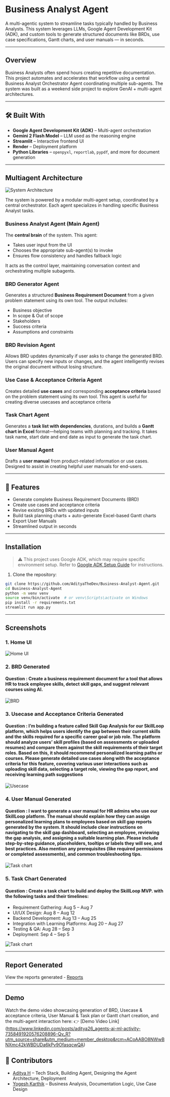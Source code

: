 # Business Analyst Agent 

A multi-agentic system to streamline tasks typically handled by Business Analysts. 
This system leverages LLMs, Google Agent Development Kit (ADK), and custom tools to generate structured documents like BRDs, use case specifications, Gantt charts, and user manuals — in seconds.

---

## Overview

Business Analysts often spend hours creating repetitive documentation. This project automates and accelerates that workflow using a central Business Analyst Orchestrator Agent coordinating multiple sub-agents.
The system was built as a weekend side project to explore GenAI + multi-agent architectures.

---

## 🛠️ Built With

- **Google Agent Development Kit (ADK)** – Multi-agent orchestration  
- **Gemini 2 Flash Model** – LLM used as the reasoning engine  
- **Streamlit** – Interactive frontend UI  
- **Render** – Deployment platform  
- **Python Libraries** – `openpyxl`, `reportlab`, `pypdf`, and more for document generation

---

##  Multiagent Architecture

![System Architecture](Architecture.drawio.png)

The system is powered by a modular multi-agent setup, coordinated by a central orchestrator. Each agent specializes in handling specific Business Analyst tasks.

###  Business Analyst Agent (Main Agent)
The **central brain** of the system. This agent:
- Takes user input from the UI
- Chooses the appropriate sub-agent(s) to invoke
- Ensures flow consistency and handles fallback logic

It acts as the control layer, maintaining conversation context and orchestrating multiple subagents.


###  BRD Generator Agent
Generates a structured **Business Requirement Document** from a given problem statement using its own tool. The output includes:
- Business objective
- In scope & Out of scope
- Stakeholders  
- Success criteria  
- Assumptions and constraints  

### BRD Revision Agent
Allows BRD updates dynamically if user asks to change the generated BRD. Users can specify new inputs or changes, and the agent intelligently revises the original document without losing structure.

### Use Case & Acceptance Criteria Agent
Creates detailed **use cases** and corresponding **acceptance criteria** based on the problem statement using its own tool. This agent is useful for creating diverse usecases and acceptance criteria


### Task Chart Agent
Generates a **task list with dependencies**, durations, and builds a **Gantt chart in Excel** format—helping teams with planning and tracking. It takes task name, start date and end date as input to generate the task chart.

###  User Manual Agent
Drafts a **user manual** from product-related information or use cases. Designed to assist in creating helpful user manuals for end-users.

---

## 📄 Features

-  Generate complete Business Requirement Documents (BRD)
-  Create use cases and acceptance criteria
-  Revise existing BRDs with updated inputs
-  Build task planning charts + auto-generate Excel-based Gantt charts
-  Export User Manuals
-  Streamlined output in seconds

---

##  Installation

> ⚠ This project uses Google ADK, which may require specific environment setup. Refer to [Google ADK Setup Guide](https://google.github.io/adk-docs/) for instructions.

1. Clone the repository:

```bash
git clone https://github.com/AdityaTheDev/Business-Analyst-Agent.git
cd Business-Analyst-Agent
python -m venv venv
source venv/bin/activate  # or venv\Scripts\activate on Windows
pip install -r requirements.txt
streamlit run app.py
```
---

## Screenshots
### 1. Home UI

![Home UI](screenshots/home.png)
### 2. BRD Generated
#### Question :  Create a business requirement document for a tool that allows HR to track employee skills, detect skill gaps, and suggest relevant courses using AI.
![BRD](screenshots/brd_generated.png)
### 3. Usecase and Acceptance Criteria Generated
#### Question : I’m building a feature called Skill Gap Analysis for our SkillLoop platform, which helps users identify the gap between their current skills and the skills required for a specific career goal or job role. The platform should analyze users’ skill profiles (based on assessments or uploaded resumes) and compare them against the skill requirements of their target roles. Based on this, it should recommend personalized learning paths or courses. Please generate detailed use cases along with the acceptance criteria for this feature, covering various user interactions such as uploading skill data, selecting a target role, viewing the gap report, and receiving learning path suggestions
![Usecase](screenshots/usecase_generated.png)
### 4. User Manual Generated
#### Question : I want to generate a user manual for HR admins who use our SkillLoop platform. The manual should explain how they can assign personalized learning plans to employees based on skill gap reports generated by the system. It should include clear instructions on navigating to the skill gap dashboard, selecting an employee, reviewing the gap analysis, and assigning a suitable learning plan. Please include step-by-step guidance, placeholders, tooltips or labels they will see, and best practices. Also mention any prerequisites (like required permissions or completed assessments), and common troubleshooting tips.

![Task chart](screenshots/usermanual_generated.png)
### 5. Task Chart Generated
#### Question : Create a task chart to build and deploy the SkillLoop MVP. with the following tasks and their timelines:
   - Requirement Gathering: Aug 5 – Aug 7
   - UI/UX Design: Aug 8 – Aug 12
   - Backend Development: Aug 13 – Aug 25
   - Integration with Learning Platforms: Aug 20 – Aug 27
   - Testing & QA: Aug 28 – Sep 3
   - Deployment: Sep 4 – Sep 5

![Task chart](screenshots/task_chart_created.png)

---

## Report Generated
View the reports generated - [Reports](reports_generated)

---

## Demo
Watch the demo video showcasing generation of BRD, Usecase & acceptance criteria, User Manual & Task plan or Gantt chart creation, and the multi-agent interaction here:
👉 [Demo Video Link] (https://www.linkedin.com/posts/aditya26_agents-ai-ml-activity-7358491920576208896-Qv_R?utm_source=share&utm_medium=member_desktop&rcm=ACoAABO8NWwBNXmc42kWBDUDa6kPv9OfasqcwQA)

## 👥 Contributors

- [Aditya H](https://www.linkedin.com/in/aditya26/) – Tech Stack, Building Agent, Designing the Agent Architecture, Deployment
- [Yogesh Karthik](https://www.linkedin.com/in/yogeshkarthik/) – Business Analysis, Documentation Logic, Use Case Design

